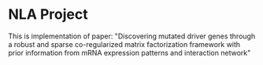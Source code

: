 # NLA  Project

This is implementation of paper: "Discovering mutated driver genes through a robust and sparse co-regularized matrix factorization framework with prior information from mRNA expression patterns and interaction network"
